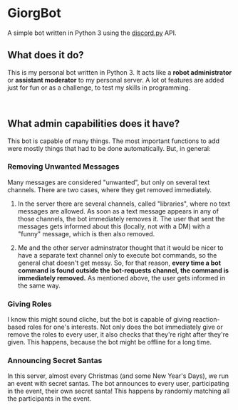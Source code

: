 # GiorgBot

A simple bot written in Python 3 using the <a href="https://discordpy.readthedocs.io/en/stable/">discord.py</a> API.

## What does it do?

This is my personal bot written in Python 3. It acts like a **robot administrator** or **assistant moderator** to my personal server. A lot ot features are added just for fun or as a challenge, to test my skills in programming.

<br>

## What admin capabilities does it have?

This bot is capable of many things. The most important functions to add were mostly things that had to be done automatically. But, in general:

### Removing Unwanted Messages

Many messages are considered "unwanted", but only on several text channels. There are two cases, where they get removed immediately.

1. In the server there are several channels, called "libraries", where no text messages are allowed. As soon as a text message appears in any of those channels, the bot immediately removes it. The user that sent the messages gets informed about this (locally, not with a DM) with a "funny" message, which is then also removed.

2. Me and the other server adminstrator thought that it would be nicer to have a separate text channel only to execute bot commands, so the general chat doesn't get messy. So, for that reason, **every time a bot command is found outside the bot-requests channel, the command is immediately removed.** As mentioned above, the user gets informed in the same way.

### Giving Roles

I know this might sound cliche, but the bot is capable of giving reaction-based roles for one's interests. Not only does the bot immediately give or remove the roles to every user, it also checks that they're right after they're given. This happens, because the bot might be offline for a long time.

### Announcing Secret Santas

In this server, almost every Christmas (and some New Year's Days), we run an event with secret santas. The bot announces to every user, participating in the event, their own secret santa! This happens by randomly matching all the participants in the event.
